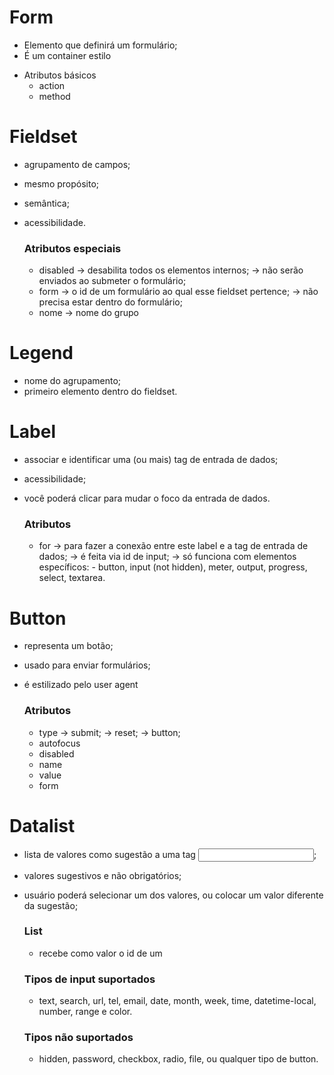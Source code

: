 # Form
  
- Elemento que definirá um formulário;
- É um container estilo <section> <footer>

* Atributos básicos
    - action
    - method

# Fieldset

- agrupamento de campos;
- mesmo propósito;
- semântica;
- acessibilidade. 

    ### Atributos especiais
    - disabled
        -> desabilita todos os elementos internos;
        -> não serão enviados ao submeter o formulário;
    - form
        -> o id de um formulário ao qual esse fieldset pertence;
        -> não precisa estar dentro do formulário;
    - nome
        -> nome do grupo
    
# Legend
    
- nome do agrupamento;
- primeiro elemento dentro do fieldset.

# Label

- associar e identificar uma (ou mais) tag de entrada de dados;
- acessibilidade;
- você poderá clicar para mudar o foco da entrada de dados.

    ### Atributos
    - for
        -> para fazer a conexão entre este label e a tag de entrada de dados;
        -> é feita via id de input;
        -> só funciona com elementos específicos:
            - button, input (not hidden), meter, output, progress, select, textarea.

# Button

- representa um botão;
- usado para enviar formulários;
- é estilizado pelo user agent

    ### Atributos
    - type
        -> submit;
        -> reset;
        -> button;
    - autofocus
    - disabled
    - name
    - value
    - form

# Datalist

- lista de valores como sugestão a uma tag <input>;
- valores sugestivos e não obrigatórios;
- usuário poderá selecionar um dos valores, ou colocar um valor diferente da sugestão;

    ### List
    - recebe como valor o id de um <datalist> residente no mesmo documento.

    ### Tipos de input suportados
    - text, search, url, tel, email, date, month, week, time, datetime-local, number, range e color.

    ### Tipos não suportados
    - hidden, password, checkbox, radio, file, ou qualquer tipo de button.